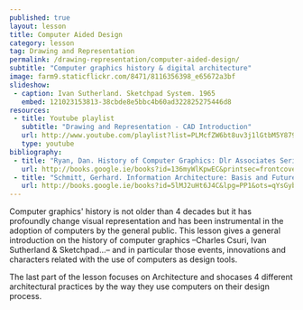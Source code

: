 ```yaml
---
published: true
layout: lesson
title: Computer Aided Design
category: lesson
tag: Drawing and Representation
permalink: /drawing-representation/computer-aided-design/
subtitle: "Computer graphics history & digital architecture"
image: farm9.staticflickr.com/8471/8116356398_e65672a3bf
slideshow: 
 - caption: Ivan Sutherland. Sketchpad System. 1965
   embed: 121023153813-38cbde8e5bbc4b60ad322825275446d8
resources:
 - title: Youtube playlist
   subtitle: "Drawing and Representation - CAD Introduction"
   url: http://www.youtube.com/playlist?list=PLMcfZW6bt8uv3j1lGtbM5Y879zXDoIWzf
   type: youtube
bibliography:
 - title: "Ryan, Dan. History of Computer Graphics: Dlr Associates Series. 2011"
   url: http://books.google.ie/books?id=136myWlKpwEC&printsec=frontcover&hl=es&source=gbs_ge_summary_r&cad=0#v=onepage&q&f=false
 - title: "Schmitt, Gerhard. Information Architecture: Basis and Future of CADD. 1999"
   url: http://books.google.ie/books?id=5lMJ2uHt6J4C&lpg=PP1&ots=qYsGybdCZM&dq=the%20information%20technology%20revolution%20in%20architecture&hl=es&pg=PA12#v=onepage&q=the%20information%20technology%20revolution%20in%20architecture&f=false
---
```


Computer graphics' history is not older than 4 decades but it has profoundly change visual representation and has been instrumental in the adoption of computers by the general public. This lesson gives a general introduction on the history of computer graphics  –Charles Csuri, Ivan Sutherland & Sketchpad…– and in particular those events, innovations and characters related with the use of computers as design tools.

The last part of the lesson focuses on Architecture and shocases 4 different architectural practices by the way they use computers on their design process.